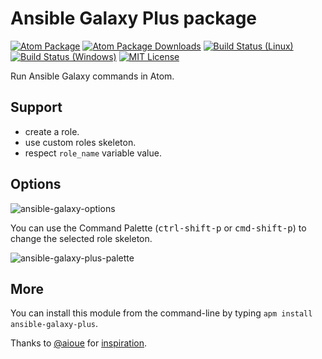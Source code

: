 # Ansible Galaxy Plus package

[![Atom Package](https://img.shields.io/apm/v/ansible-galaxy-plus.svg)](https://atom.io/packages/ansible-galaxy-plus)
[![Atom Package Downloads](https://img.shields.io/apm/dm/ansible-galaxy-plus.svg)](https://atom.io/packages/ansible-galaxy-plus)
[![Build Status (Linux)](https://travis-ci.org/ldez/atom-ansible-galaxy-plus.svg?branch=master)](https://travis-ci.org/ldez/atom-ansible-galaxy-plus)
[![Build Status (Windows)](https://ci.appveyor.com/api/projects/status/nyb8b1lovhp3jr4r?svg=true)](https://ci.appveyor.com/project/ldez/atom-ansible-galaxy-plus)
[![MIT License](http://img.shields.io/badge/license-MIT-blue.svg?style=flat)](https://github.com/ldez/atom-ansible-galaxy-plus/blob/master/LICENSE.md)

Run Ansible Galaxy commands in Atom.


## Support

- create a role.
- use custom roles skeleton.
- respect `role_name` variable value.


## Options

![ansible-galaxy-options](https://cloud.githubusercontent.com/assets/5674651/25315198/9eef104a-2851-11e7-8cbe-94377a3bb586.png)

You can use the Command Palette (<kbd>ctrl-shift-p</kbd> or <kbd>cmd-shift-p</kbd>) to change the selected role skeleton.

![ansible-galaxy-plus-palette](https://cloud.githubusercontent.com/assets/5674651/25315483/be384a4e-2855-11e7-8e93-71fc8c4f5928.png)


## More

You can install this module from the command-line by typing `apm install ansible-galaxy-plus`.

Thanks to [@aioue](https://github.com/aioue) for [inspiration](https://github.com/aioue/ansible-galaxy).
